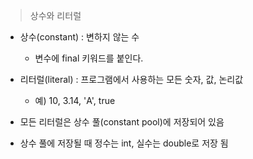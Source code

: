 
> 상수와 리터럴

+ 상수(constant) : 변하지 않는 수
  - 변수에 final 키워드를 붙인다.

+ 리터럴(literal) : 프로그램에서 사용하는 모든 숫자, 값, 논리값
  - 예) 10, 3.14, 'A', true 
  
+ 모든 리터럴은 상수 풀(constant pool)에 저장되어 있음

+ 상수 풀에 저장될 때 정수는 int, 실수는 double로 저장 됨


